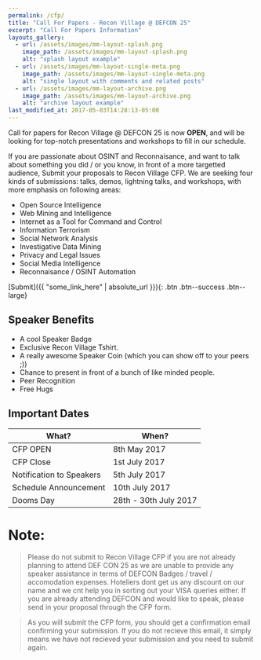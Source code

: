 ```yaml
---
permalink: /cfp/
title: "Call For Papers - Recon Village @ DEFCON 25"
excerpt: "Call For Papers Information"
layouts_gallery:
  - url: /assets/images/mm-layout-splash.png
    image_path: /assets/images/mm-layout-splash.png
    alt: "splash layout example"
  - url: /assets/images/mm-layout-single-meta.png
    image_path: /assets/images/mm-layout-single-meta.png
    alt: "single layout with comments and related posts"
  - url: /assets/images/mm-layout-archive.png
    image_path: /assets/images/mm-layout-archive.png
    alt: "archive layout example"
last_modified_at: 2017-05-03T14:28:13-05:00
---
```


Call for papers for Recon Village @ DEFCON 25 is now <b>OPEN</b>, and will be looking for top-notch presentations and workshops to fill in our schedule. 

If you are passionate about OSINT and Reconnaisance, and want to talk about something you did / or you know, in front of a more targetted audience, Submit your proposals to Recon Village CFP. 
We are seeking four kinds of submissions: talks, demos, lightning talks, and workshops, with more emphasis on following areas:

- Open Source Intelligence
- Web Mining and Intelligence
- Internet as a Tool for Command and Control
- Information Terrorism
- Social Network Analysis
- Investigative Data Mining
- Privacy and Legal Issues
- Social Media Intelligence
- Reconnaisance / OSINT Automation

[Submit]({{ "some_link_here" | absolute_url }}){: .btn .btn--success .btn--large}

## Speaker Benefits

- A cool Speaker Badge
- Exclusive Recon Village Tshirt. 
- A really awesome Speaker Coin (which you can show off to your peers ;))
- Chance to present in front of a bunch of like minded people.
- Peer Recognition
- Free Hugs 




## Important Dates

| What?                                        | When?                                           |
| ------------------------------------------- | ----------------------------------------------------- |
| CFP OPEN | 8th May 2017 |
| CFP Close | 1st July 2017 |
| Notification to Speakers | 5th July 2017|
| Schedule Announcement | 10th July 2017|
| Dooms Day | 28th - 30th July 2017|


# Note: 
> Please do not submit to Recon Village CFP if you are not already planning to attend DEF CON 25 as we are unable to provide any speaker assistance in terms of DEFCON Badges / travel / accomodation expenses. Hoteliers dont get us any discount on our name and we cnt help you in sorting out your VISA queries either. If you are already attending DEFCON and would like to speak, please send in your proposal through the CFP form. 

> As you will submit the CFP form, you should get a confirmation email confirming your submission. If you do not recieve this email, it simply means we have not recieved your submission and you need to submit again.

